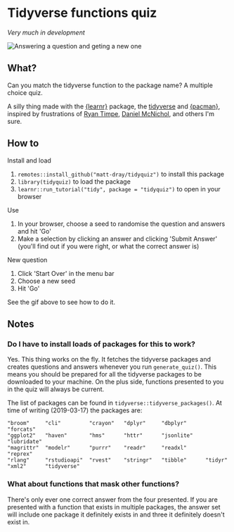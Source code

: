 # Tidyverse functions quiz

_Very much in development_

![Answering a question and geting a new one](https://raw.githubusercontent.com/matt-dray/tidyverse-quiz/master/images/tidyverse_quiz.gif)

## What?

Can you match the tidyverse function to the package name? A multiple choice quiz. 

A silly thing made with the [{learnr}](https://rstudio.github.io/learnr/) package, the [tidyverse](https://www.tidyverse.org/) and [{pacman}](https://cran.r-project.org/web/packages/pacman/vignettes/Introduction_to_pacman.html), inspired by frustrations of [Ryan Timpe](https://twitter.com/ryantimpe/status/1102666979909996545), [Daniel McNichol](https://twitter.com/dnlmc/status/1105973896828866560), and others I'm sure.

## How to

Install and load

1. `remotes::install_github("matt-dray/tidyquiz")` to install this package
1. `library(tidyquiz)` to load the package
1. `learnr::run_tutorial("tidy", package = "tidyquiz")` to open in your browser

Use

1. In your browser, choose a seed to randomise the question and answers and hit 'Go'
1. Make a selection by clicking an answer and clicking 'Submit Answer' (you'll find out if you were right, or what the correct answer is)

New question

1. Click 'Start Over' in the menu bar
1. Choose a new seed
1. Hit 'Go'

See the gif above to see how to do it.

## Notes

### Do I have to install loads of packages for this to work?

Yes. This thing works on the fly. It fetches the tidyverse packages and creates questions and answers whenever you run `generate_quiz()`. This means you should be prepared for all the tidyverse packages to be downloaded to your machine. On the plus side, functions presented to you in the quiz will always be current.

The list of packages can be found in `tidyverse::tidyverse_packages()`. At time of writing (2019-03-17) the packages are:

```
"broom"     "cli"         "crayon"   "dplyr"     "dbplyr"      "forcats"
"ggplot2"   "haven"       "hms"      "httr"      "jsonlite"    "lubridate"
"magrittr"  "modelr"      "purrr"    "readr"     "readxl"      "reprex"
"rlang"     "rstudioapi"  "rvest"    "stringr"   "tibble"      "tidyr"      
"xml2"      "tidyverse"  
```

### What about functions that mask other functions?

There's only ever one correct answer from the four presented. If you are presented with a function that exists in multiple packages, the answer set will include one package it definitely exists in and three it definitely doesn't exist in.
